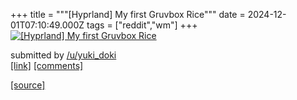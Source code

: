 +++
title = """[Hyprland] My first Gruvbox Rice"""
date = 2024-12-01T07:10:49.000Z
tags = ["reddit","wm"]
+++
[![[Hyprland] My first Gruvbox Rice](https://b.thumbs.redditmedia.com/Usm12FPh6jhQXFAMnmIevzfN9MQ54Xo1-TE347y2aFU.jpg "[Hyprland] My first Gruvbox Rice")](https://www.reddit.com/r/unixporn/comments/1h3xrkr/hyprland_my_first_gruvbox_rice/)

submitted by [/u/yuki\_doki](https://www.reddit.com/user/yuki_doki)  
[\[link\]](https://www.reddit.com/gallery/1h3xrkr) [\[comments\]](https://www.reddit.com/r/unixporn/comments/1h3xrkr/hyprland_my_first_gruvbox_rice/)

[[source]](https://www.reddit.com/r/unixporn/comments/1h3xrkr/hyprland_my_first_gruvbox_rice/)

